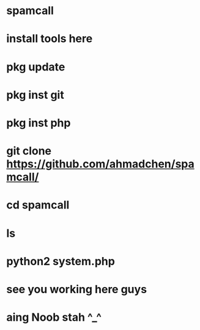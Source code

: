 # spamcall

# install tools here

# pkg update

# pkg inst git

# pkg inst php

# git clone https://github.com/ahmadchen/spamcall/

# cd spamcall

# ls

# python2 system.php

# see you working here guys

# aing Noob stah ^_^
